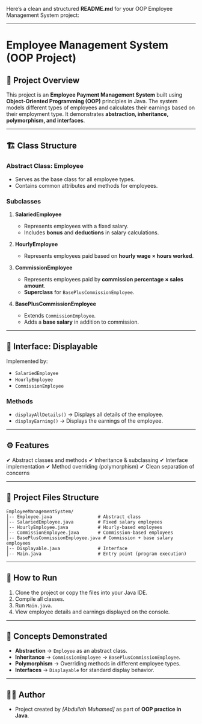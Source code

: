 Here’s a clean and structured **README.md** for your OOP Employee Management System project:

---

# Employee Management System (OOP Project)

## 📌 Project Overview

This project is an **Employee Payment Management System** built using **Object-Oriented Programming (OOP)** principles in Java.
The system models different types of employees and calculates their earnings based on their employment type. It demonstrates **abstraction, inheritance, polymorphism, and interfaces**.

---

## 🏗️ Class Structure

### **Abstract Class: Employee**

* Serves as the base class for all employee types.
* Contains common attributes and methods for employees.

### **Subclasses**

1. **SalariedEmployee**

   * Represents employees with a fixed salary.
   * Includes **bonus** and **deductions** in salary calculations.

2. **HourlyEmployee**

   * Represents employees paid based on **hourly wage × hours worked**.

3. **CommissionEmployee**

   * Represents employees paid by **commission percentage × sales amount**.
   * **Superclass** for `BasePlusCommissionEmployee`.

4. **BasePlusCommissionEmployee**

   * Extends `CommissionEmployee`.
   * Adds a **base salary** in addition to commission.

---

## 🔗 Interface: Displayable

Implemented by:

* `SalariedEmployee`
* `HourlyEmployee`
* `CommissionEmployee`

### Methods

* `displayAllDetails()` → Displays all details of the employee.
* `displayEarning()` → Displays the earnings of the employee.

---

## ⚙️ Features

✔ Abstract classes and methods
✔ Inheritance & subclassing
✔ Interface implementation
✔ Method overriding (polymorphism)
✔ Clean separation of concerns

---

## 📂 Project Files Structure

```
EmployeeManagementSystem/
│-- Employee.java                 # Abstract class
│-- SalariedEmployee.java         # Fixed salary employees
│-- HourlyEmployee.java           # Hourly-based employees
│-- CommissionEmployee.java       # Commission-based employees
│-- BasePlusCommissionEmployee.java # Commission + base salary employees
│-- Displayable.java              # Interface
│-- Main.java                     # Entry point (program execution)
```

---

## 🚀 How to Run

1. Clone the project or copy the files into your Java IDE.
2. Compile all classes.
3. Run `Main.java`.
4. View employee details and earnings displayed on the console.

---

## 📖 Concepts Demonstrated

* **Abstraction** → `Employee` as an abstract class.
* **Inheritance** → `CommissionEmployee` → `BasePlusCommissionEmployee`.
* **Polymorphism** → Overriding methods in different employee types.
* **Interfaces** → `Displayable` for standard display behavior.

---

## 👨‍💻 Author

* Project created by *\[Abdullah Muhamed]* as part of **OOP practice in Java**.
